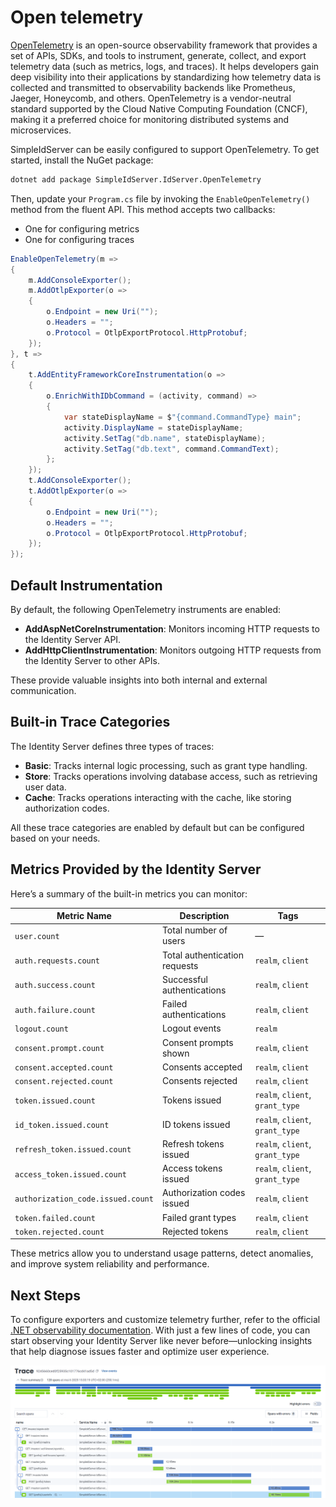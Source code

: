 # Open telemetry

[OpenTelemetry](https://opentelemetry.io/) is an open-source observability framework that provides a set of APIs, SDKs, and tools to instrument, generate, collect, and export telemetry data (such as metrics, logs, and traces). It helps developers gain deep visibility into their applications by standardizing how telemetry data is collected and transmitted to observability backends like Prometheus, Jaeger, Honeycomb, and others. OpenTelemetry is a vendor-neutral standard supported by the Cloud Native Computing Foundation (CNCF), making it a preferred choice for monitoring distributed systems and microservices.

SimpleIdServer can be easily configured to support OpenTelemetry. To get started, install the NuGet package:

```bash  title="cmd.exe"
dotnet add package SimpleIdServer.IdServer.OpenTelemetry
```

Then, update your `Program.cs` file by invoking the `EnableOpenTelemetry()` method from the fluent API. This method accepts two callbacks:

* One for configuring metrics
* One for configuring traces

```csharp title="Program.cs"
EnableOpenTelemetry(m =>
{
    m.AddConsoleExporter();
    m.AddOtlpExporter(o =>
    {
        o.Endpoint = new Uri("");
        o.Headers = "";
        o.Protocol = OtlpExportProtocol.HttpProtobuf;
    });
}, t =>
{
    t.AddEntityFrameworkCoreInstrumentation(o =>
    {
        o.EnrichWithIDbCommand = (activity, command) =>
        {
            var stateDisplayName = $"{command.CommandType} main";
            activity.DisplayName = stateDisplayName;
            activity.SetTag("db.name", stateDisplayName);
            activity.SetTag("db.text", command.CommandText);
        };
    });
    t.AddConsoleExporter();
    t.AddOtlpExporter(o =>
    {
        o.Endpoint = new Uri("");
        o.Headers = "";
        o.Protocol = OtlpExportProtocol.HttpProtobuf;
    });
});
```

## Default Instrumentation 

By default, the following OpenTelemetry instruments are enabled:

* **AddAspNetCoreInstrumentation**: Monitors incoming HTTP requests to the Identity Server API.
* **AddHttpClientInstrumentation**: Monitors outgoing HTTP requests from the Identity Server to other APIs.

These provide valuable insights into both internal and external communication.

## Built-in Trace Categories

The Identity Server defines three types of traces:

* **Basic**: Tracks internal logic processing, such as grant type handling.
* **Store**: Tracks operations involving database access, such as retrieving user data.
* **Cache**: Tracks operations interacting with the cache, like storing authorization codes.

All these trace categories are enabled by default but can be configured based on your needs.

## Metrics Provided by the Identity Server

Here’s a summary of the built-in metrics you can monitor:

| Metric Name                       | Description                   | Tags                            |
| --------------------------------- | ----------------------------- | ------------------------------- |
| `user.count`                      | Total number of users         | —                               |
| `auth.requests.count`             | Total authentication requests | `realm`, `client`               |
| `auth.success.count`              | Successful authentications    | `realm`, `client`               |
| `auth.failure.count`              | Failed authentications        | `realm`, `client`               |
| `logout.count`                    | Logout events                 | `realm`                         |
| `consent.prompt.count`            | Consent prompts shown         | `realm`, `client`               |
| `consent.accepted.count`          | Consents accepted             | `realm`, `client`               |
| `consent.rejected.count`          | Consents rejected             | `realm`, `client`               |
| `token.issued.count`              | Tokens issued                 | `realm`, `client`, `grant_type` |
| `id_token.issued.count`           | ID tokens issued              | `realm`, `client`, `grant_type` |
| `refresh_token.issued.count`      | Refresh tokens issued         | `realm`, `client`, `grant_type` |
| `access_token.issued.count`       | Access tokens issued          | `realm`, `client`, `grant_type` |
| `authorization_code.issued.count` | Authorization codes issued    | `realm`, `client`               |
| `token.failed.count`              | Failed grant types            | `realm`, `client`               |
| `token.rejected.count`            | Rejected tokens               | `realm`, `client`               |

These metrics allow you to understand usage patterns, detect anomalies, and improve system reliability and performance.

## Next Steps

To configure exporters and customize telemetry further, refer to the official [.NET observability documentation](https://learn.microsoft.com/en-us/dotnet/core/diagnostics/observability-with-otel).
With just a few lines of code, you can start observing your Identity Server like never before—unlocking insights that help diagnose issues faster and optimize user experience.

![Authenticate](./imgs/honeycomb.png)